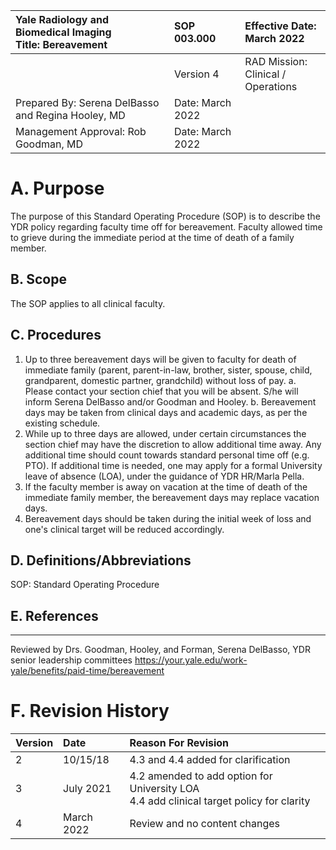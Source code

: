 | Yale Radiology and Biomedical Imaging <br> Title: Bereavement | SOP 003.000 | Effective Date: <br> March 2022 |
| :-- | :-- | :-- |
|  | Version 4 | RAD Mission: Clinical / <br> Operations |
| Prepared By: Serena DelBasso and Regina Hooley, MD | Date: March 2022 |  |
| Management Approval: Rob Goodman, MD | Date: March 2022 |  |

# A. Purpose 

The purpose of this Standard Operating Procedure (SOP) is to describe the YDR policy regarding faculty time off for bereavement. Faculty allowed time to grieve during the immediate period at the time of death of a family member.

## B. Scope

The SOP applies to all clinical faculty.

## C. Procedures

1. Up to three bereavement days will be given to faculty for death of immediate family (parent, parent-in-law, brother, sister, spouse, child, grandparent, domestic partner, grandchild) without loss of pay.
a. Please contact your section chief that you will be absent. S/he will inform Serena DelBasso and/or Goodman and Hooley.
b. Bereavement days may be taken from clinical days and academic days, as per the existing schedule.
2. While up to three days are allowed, under certain circumstances the section chief may have the discretion to allow additional time away. Any additional time should count towards standard personal time off (e.g. PTO). If additional time is needed, one may apply for a formal University leave of absence (LOA), under the guidance of YDR HR/Marla Pella.
3. If the faculty member is away on vacation at the time of death of the immediate family member, the bereavement days may replace vacation days.
4. Bereavement days should be taken during the initial week of loss and one's clinical target will be reduced accordingly.

## D. Definitions/Abbreviations

SOP: Standard Operating Procedure

## E. References

---

Reviewed by Drs. Goodman, Hooley, and Forman, Serena DelBasso, YDR senior leadership committees
https://your.yale.edu/work-yale/benefits/paid-time/bereavement

# F. Revision History 

| Version | Date | Reason For Revision |
| :-- | :-- | :-- |
| 2 | $10 / 15 / 18$ | 4.3 and 4.4 added for clarification |
| 3 | July 2021 | 4.2 amended to add option for University LOA <br> 4.4 add clinical target policy for clarity |
| 4 | March 2022 | Review and no content changes |